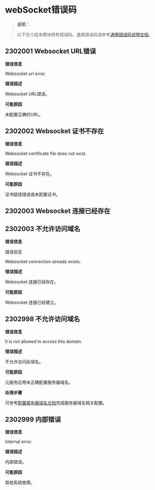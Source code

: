 # webSocket错误码

> **说明：**
>
> 以下仅介绍本模块特有错误码，通用错误码请参考[通用错误码说明文档](../errorcode-universal.md)。

## 2302001 Websocket URL错误

**错误信息**

Websocket url error.

**错误描述**

Websocket URL错误。

**可能原因**

未配置正确的URL。

## 2302002 Websocket 证书不存在

**错误信息**

Websocket certificate file does not exist.

**错误描述**

Websocket 证书不存在。

**可能原因**

证书路径错误或未配置证书。

## 2302003 Websocket 连接已经存在

## 2302003 不允许访问域名

**错误信息**

错误信息

Websocket connection already exists.

**错误描述**

Websocket 连接已经存在。

**可能原因**

Websocket 连接已经建立。

## 2302998 不允许访问域名

**错误信息**

It is not allowed to access this domain.

**错误描述**

不允许访问此域名。

**可能原因**

元服务应用未正确配置服务器域名。

**处理步骤**

可参考[配置服务器域名文档](https://developer.huawei.com/consumer/cn/doc/atomic-guides-V5/agc-help-harmonyos-server-domain-V5)完成服务器域名相关配置。

## 2302999 内部错误

**错误信息**

Internal error.

**错误描述**

内部错误。

**可能原因**

其他系统故障。
